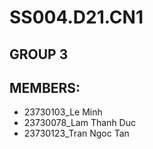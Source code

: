 # SS004.D21.CN1
## GROUP 3
## MEMBERS:
- 23730103_Le Minh
- 23730078_Lam Thanh Duc
- 23730123_Tran Ngoc Tan 
